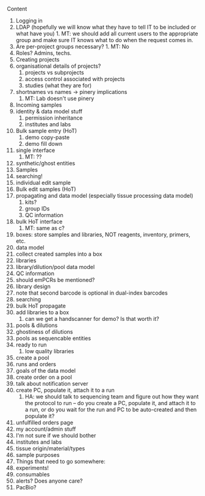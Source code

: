Content

1. Logging in
  1. LDAP (hopefully we will know what they have to tell IT to be included or what have you)
    1. MT: we should add all current users to the appropriate group and make sure IT knows what to do when the request comes in.
  1. Are per-project groups necessary?
    1. MT: No
  1. Roles? Admins, techs.
1. Creating projects
  1. organisational details of projects?
      1. projects vs subprojects
      1. access control associated with projects
      1. studies (what they are for)
  1. shortnames vs names → pinery implications
      1. MT: Lab doesn't use pinery
1. Incoming samples
  1. identity & data model stuff
      1. permission inheritance
      1. institutes and labs
  1. Bulk sample entry (HoT)
      1. demo copy-paste
      1. demo fill down
  1. single interface
      1. MT: ??
  1. synthetic/ghost entities
1. Samples
  1. searching!
  1. individual edit sample
  1. Bulk edit samples (HoT)
  1. propagating and data model (especially tissue processing data model)
      1. kits?
      1. group IDs
      1. QC information
  1. bulk HoT interface
      1. MT: same as c?
1. boxes: store samples and libraries, NOT reagents, inventory, primers, etc.
  1. data model
  1. collect created samples into a box
1. libraries
  1. library/dilution/pool data model
  1. QC information
  1. should emPCRs be mentioned?
  1. library design
  1. note that second barcode is optional in dual-index barcodes
  1. searching
  1. bulk HoT propagate
  1. add libraries to a box
      1. can we get a handscanner for demo? Is that worth it?
1. pools & dilutions
  1. ghostiness of dilutions
  1. pools as sequencable entities
  1. ready to run
      1. low quality libraries
  1. create a pool
1. runs and orders
  1. goals of the data model
  1. create order on a pool
  1. talk about notification server
  1. create PC, populate it, attach it to a run
      1. HA: we should talk to sequencing team and figure out how they want the protocol to run – do you create a PC, populate it, and attach it to a run, or do you wait for the run and PC to be auto-created and then populate it?
  1. unfulfilled orders page
1. my account/admin stuff
  1. I'm not sure if we should bother
  1. institutes and labs
  1. tissue origin/material/types
  1. sample purposes
1. Things that need to go somewhere:
  1. experiments!
  1. consumables
  1. alerts? Does anyone care?
  1. PacBio?
